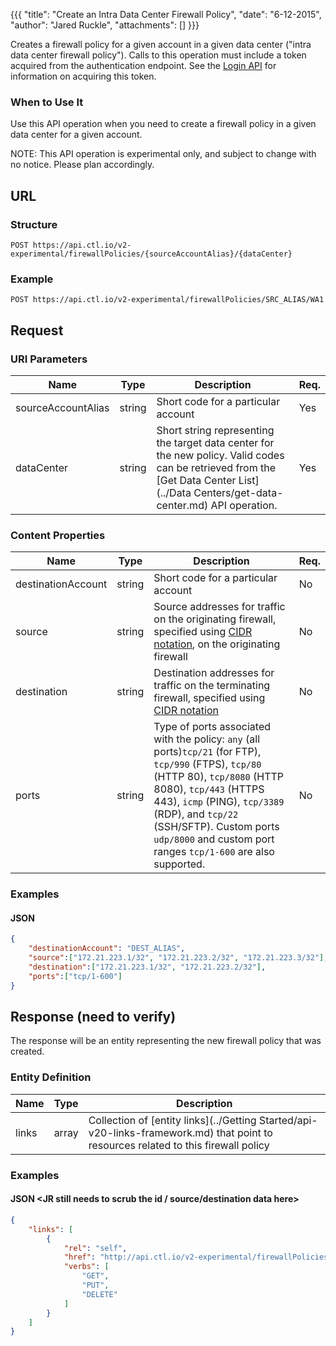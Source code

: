 {{{
  "title": "Create an Intra Data Center Firewall Policy",
  "date": "6-12-2015",
  "author": "Jared Ruckle",
  "attachments": []
}}}

Creates a firewall policy for a given account in a given data center ("intra data center firewall policy"). Calls to this operation must include a token acquired from the authentication endpoint. See the [Login API](../Authentication/login.md) for information on acquiring this token.

### When to Use It

Use this API operation when you need to create a firewall policy in a given data center for a given account.

  NOTE: This API operation is experimental only, and subject to change with no notice. Please plan accordingly.

## URL

### Structure

    POST https://api.ctl.io/v2-experimental/firewallPolicies/{sourceAccountAlias}/{dataCenter}

### Example

    POST https://api.ctl.io/v2-experimental/firewallPolicies/SRC_ALIAS/WA1

## Request

### URI Parameters

| Name | Type | Description | Req. |
| --- | --- | --- | --- |
| sourceAccountAlias | string | Short code for a particular account | Yes |
| dataCenter | string | Short string representing the target data center for the new policy. Valid codes can be retrieved from the [Get Data Center List](../Data Centers/get-data-center.md) API operation. | Yes |

### Content Properties

| Name | Type | Description | Req. |
| --- | --- | --- | --- |
| destinationAccount | string | Short code for a particular account | No |
| source | string | Source addresses for traffic on the originating firewall, specified using [CIDR notation](http://en.wikipedia.org/wiki/Classless_Inter-Domain_Routing), on the originating firewall | No |
| destination | string | Destination addresses for traffic on the terminating firewall, specified using [CIDR notation](http://en.wikipedia.org/wiki/Classless_Inter-Domain_Routing) | No |
| ports | string | Type of ports associated with the policy: `any` (all ports)`tcp/21` (for FTP), `tcp/990` (FTPS), `tcp/80` (HTTP 80), `tcp/8080` (HTTP 8080), `tcp/443` (HTTPS 443), `icmp` (PING), `tcp/3389` (RDP), and `tcp/22` (SSH/SFTP). Custom ports `udp/8000` and custom port ranges `tcp/1-600` are also supported. | No |

### Examples

#### JSON
```json
{
    "destinationAccount": "DEST_ALIAS",
    "source":["172.21.223.1/32", "172.21.223.2/32", "172.21.223.3/32"],
    "destination":["172.21.223.1/32", "172.21.223.2/32"],
    "ports":["tcp/1-600"]
}
```

## Response (need to verify)

The response will be an entity representing the new firewall policy that was created.

### Entity Definition

| Name | Type | Description |
| --- | --- | --- |
| links | array | Collection of [entity links](../Getting Started/api-v20-links-framework.md) that point to resources related to this firewall policy |

### Examples

#### JSON <JR still needs to scrub the id / source/destination data here>
```json
{
    "links": [
        {
            "rel": "self",
            "href": "http://api.ctl.io/v2-experimental/firewallPolicies/DEST_ALIAS/WA1/c59b96600e0d11e5b9390800200c9a66",
            "verbs": [
                "GET",
                "PUT",
                "DELETE"
            ]
        }
    ]
}
```
